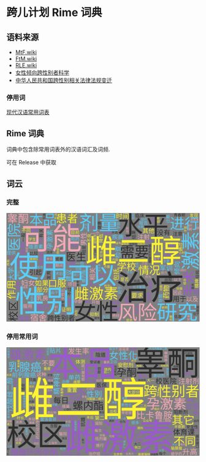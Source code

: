 # 跨儿计划 Rime 词典

## 语料来源

- [MtF.wiki](https://github.com/project-trans/MtF-wiki)
- [FtM.wiki](https://github.com/project-trans/FtM-wiki)
- [RLE.wiki](https://github.com/project-trans/RLE-wiki)
- [女性倾向跨性别者科学](https://github.com/project-trans/transfeminine-science)
- [中华人民共和国跨性别相关法律法规变迁](https://github.com/project-trans/legal-spec)

### 停用词

[现代汉语常用词表](https://gist.github.com/indiejoseph/eae09c673460aa0b56db)

## Rime 词典

词典中包含除常用词表外的汉语词汇及词频.

可在 Release 中获取

## 词云

### 完整

![result_full](./result_full.png)

### 停用常用词

![result](./result.png)
